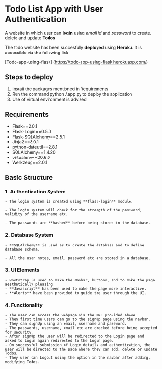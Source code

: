 # Todo List App with User Authentication

A website in which user can **login** using *email id* and *password* to create, delete and update **Todos**

The todo website has been succesfully **deployed** using **Heroku**.
It is accessible via the following link

[Todo-app-using-flask] (https://todo-app-using-flask.herokuapp.com/)

## Steps to deploy
1. Install the packages mentioned in Requirements
2. Run the command python .\app.py to deploy the  application
3. Use of virtual environment is advised

## Requirements
- Flask==2.0.1
- Flask-Login==0.5.0
- Flask-SQLAlchemy==2.5.1
- Jinja2==3.0.1
- python-dateutil==2.8.1
- SQLAlchemy==1.4.20
- virtualenv==20.6.0
- Werkzeug==2.0.1

## Basic Structure

### 1. Authentication System
    - The login system is created using **flask-login** module.

    - The login system will check for the strength of the password, validity of the username etc.

    - The passwords are **hashed** before being stored in the database.

### 2. Database System 

    - **SQLAlchemy** is used as to create the database and to define database schema.

    - All the user notes, email, password etc are stored in a database.

### 3. UI Elements

    - Bootstrap is used to make the Navbar, buttons, and to make the page aesthetically pleasing
    - **Javascript** has been used to make the page more interactive.
    - **Alerts** have been provided to guide the user through the UI.
### 4. Functionality
    - The user can access the webpage via the URL provided above.
    - Then first time users can go to the signUp page using the navbar.
    - They can signUp using an email, username and password.
    - The passwords, username, email etc are checked before being accepted for security.
    - After signUp the user will be redirected to the Login page and  asked to Login again redirected to the Login page. 
    - On successful submission of Login details and authentication, the user will be directed to the page where they can add, delete or update Todos.
    - They user can Logout using the option in the navbar after adding, modifying Todos.